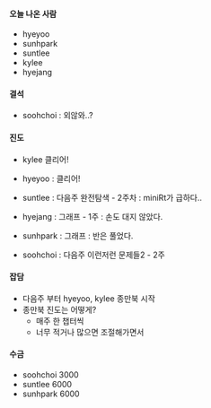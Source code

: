 #### 오늘 나온 사람
- hyeyoo
- sunhpark
- suntlee
- kylee
- hyejang

#### 결석
- soohchoi : 외않와..?

#### 진도
- kylee 클리어!
- hyeyoo :  클리어!
- suntlee : 다음주 완전탐색 - 2주차 : miniRt가 급하다..
- hyejang : 그래프 - 1주 : 손도 대지 않았다.
- sunhpark : 그래프 : 반은 풀었다.

- soohchoi : 다음주 이런저런 문제들2 - 2주

#### 잡담
- 다음주 부터 hyeyoo, kylee 종만북 시작
- 종만북 진도는 어떻게?
  * 매주 한 챕터씩
  * 너무 적거나 많으면 조절해가면서 

#### 수금
- soohchoi 3000
- suntlee 6000
- sunhpark 6000
